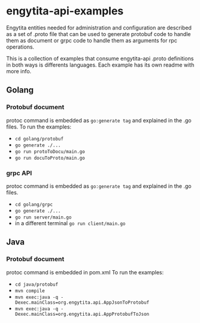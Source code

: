 # engytita-api-examples
Engytita entities needed for administration and configuration are described as a set of .proto file that can be used to generate protobuf code to handle them as document or grpc code to handle them as arguments for rpc operations.

This is a collection of examples that consume engytita-api .proto definitions in both ways is differents languages. Each example has its own readme with more info.

## Golang
### Protobuf document
protoc command is embedded as `go:generate tag` and explained in the .go files.
To run the examples:
- `cd golang/protobuf`
- `go generate ./...`
- `go run protoToDocu/main.go`
- `go run docuToProto/main.go`

### grpc API
protoc command is embedded as `go:generate tag` and explained in the .go files.
- `cd golang/grpc`
- `go generate ./...`
- `go run server/main.go`
- in a different terminal `go run client/main.go`


## Java
### Protobuf document
protoc command is embedded in pom.xml
To run the examples:
- `cd java/protobuf`
- `mvn compile`
- `mvn exec:java -q -Dexec.mainClass=org.engytita.api.AppJsonToProtobuf`
- `mvn exec:java -q -Dexec.mainClass=org.engytita.api.AppProtobufToJson`
  

